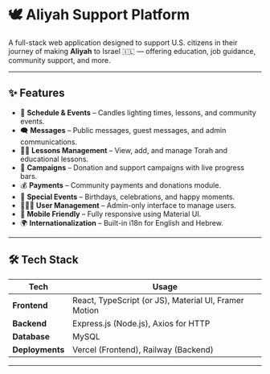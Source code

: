 # 🕊️ Aliyah Support Platform

A full-stack web application designed to support U.S. citizens in their journey of making **Aliyah** to Israel 🇮🇱 — offering education, job guidance, community support, and more.

---

## ✨ Features

- 📅 **Schedule & Events** – Candles lighting times, lessons, and community events.
- 🗨️ **Messages** – Public messages, guest messages, and admin communications.
- 🧑‍🏫 **Lessons Management** – View, add, and manage Torah and educational lessons.
- 🎯 **Campaigns** – Donation and support campaigns with live progress bars.
- 💰 **Payments** – Community payments and donations module.
- 🎉 **Special Events** – Birthdays, celebrations, and happy moments.
- 🧑‍🤝‍🧑 **User Management** – Admin-only interface to manage users.
- 📱 **Mobile Friendly** – Fully responsive using Material UI.
- 🌍 **Internationalization** – Built-in i18n for English and Hebrew.

---

## 🛠️ Tech Stack

| Tech        | Usage                         |
|-------------|-------------------------------|
| **Frontend** | React, TypeScript (or JS), Material UI, Framer Motion |
| **Backend**  | Express.js (Node.js), Axios for HTTP |
| **Database** | MySQL                        |
| **Deployments** | Vercel (Frontend), Railway (Backend) |

---

